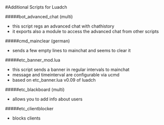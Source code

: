 #Additional Scripts for Luadch

#####bot_advanced_chat (multi)
 - this script regs an advanced chat with chathistory
 - it exports also a module to access the advanced chat from other scripts

#####cmd_mainclear (german)
- sends a few empty lines to mainchat and seems to clear it

#####etc_banner_mod.lua
- this script sends a banner in regular intervals to mainchat
- message and timeinterval are configurable via ucmd
- based on etc_banner.lua v0.09 of luadch

#####etc_blackboard (multi)
- allows you to add info about users

#####etc_clientblocker
- blocks clients
